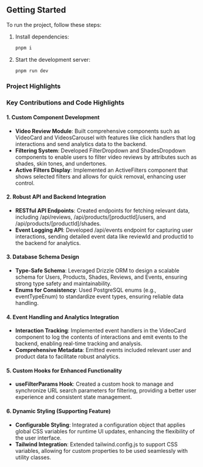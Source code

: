 ## Getting Started

To run the project, follow these steps:

1. Install dependencies:

   ```bash
   pnpm i
   ```

2. Start the development server:
   ```bash
   pnpm run dev
   ```

### Project Highlights

### Key Contributions and Code Highlights

#### 1. Custom Component Development

- **Video Review Module**: Built comprehensive components such as VideoCard and VideosCarousel with features like click handlers that log interactions and send analytics data to the backend.
- **Filtering System**: Developed FilterDropdown and ShadesDropdown components to enable users to filter video reviews by attributes such as shades, skin tones, and undertones.
- **Active Filters Display**: Implemented an ActiveFilters component that shows selected filters and allows for quick removal, enhancing user control.

#### 2. Robust API and Backend Integration

- **RESTful API Endpoints**: Created endpoints for fetching relevant data, including /api/reviews, /api/products/[productId]/users, and /api/products/[productId]/shades.
- **Event Logging API**: Developed /api/events endpoint for capturing user interactions, sending detailed event data like reviewId and productId to the backend for analytics.

#### 3. Database Schema Design

- **Type-Safe Schema**: Leveraged Drizzle ORM to design a scalable schema for Users, Products, Shades, Reviews, and Events, ensuring strong type safety and maintainability.
- **Enums for Consistency**: Used PostgreSQL enums (e.g., eventTypeEnum) to standardize event types, ensuring reliable data handling.

#### 4. Event Handling and Analytics Integration

- **Interaction Tracking**: Implemented event handlers in the VideoCard component to log the contents of interactions and emit events to the backend, enabling real-time tracking and analysis.
- **Comprehensive Metadata**: Emitted events included relevant user and product data to facilitate robust analytics.

#### 5. Custom Hooks for Enhanced Functionality

- **useFilterParams Hook**: Created a custom hook to manage and synchronize URL search parameters for filtering, providing a better user experience and consistent state management.

#### 6. Dynamic Styling (Supporting Feature)

- **Configurable Styling**: Integrated a configuration object that applies global CSS variables for runtime UI updates, enhancing the flexibility of the user interface.
- **Tailwind Integration**: Extended tailwind.config.js to support CSS variables, allowing for custom properties to be used seamlessly with utility classes.
